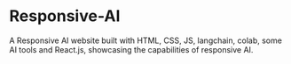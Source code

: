 # Responsive-AI
A Responsive AI website built with HTML, CSS, JS, langchain, colab, some AI tools and React.js, showcasing the capabilities of responsive AI.
